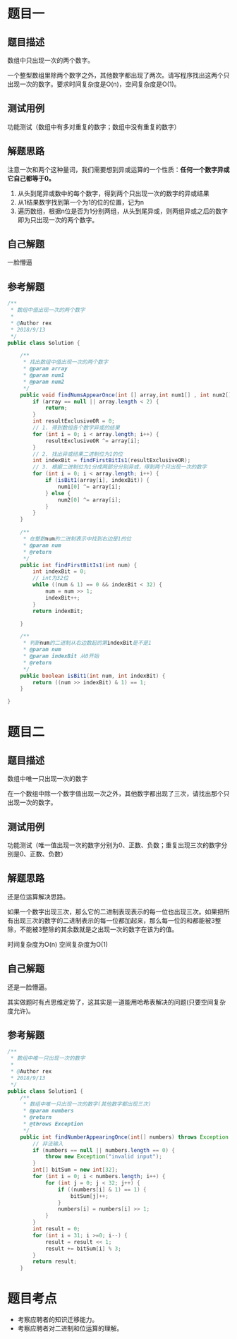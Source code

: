 # 题目一
## 题目描述
数组中只出现一次的两个数字。

一个整型数组里除两个数字之外，其他数字都出现了两次。请写程序找出这两个只出现一次的数字。要求时间复杂度是O(n)，空间复杂度是O(1)。

## 测试用例
功能测试（数组中有多对重复的数字；数组中没有重复的数字）

## 解题思路
注意一次和两个这种量词，我们需要想到异或运算的一个性质：**任何一个数字异或它自己都等于0。**

1. 从头到尾异或数中的每个数字，得到两个只出现一次的数字的异或结果
2. 从1结果数字找到第一个为1的位的位置，记为n
3. 遍历数组，根据n位是否为1分别两组，从头到尾异或，则两组异或之后的数字即为只出现一次的两个数字。

## 自己解题
一脸懵逼
## 参考解题
```Java
/**
 * 数组中值出现一次的两个数字
 *
 * @Author rex
 * 2018/9/13
 */
public class Solution {

    /**
     * 找出数组中值出现一次的两个数字
     * @param array
     * @param num1
     * @param num2
     */
    public void findNumsAppearOnce(int [] array,int num1[] , int num2[]) {
        if (array == null || array.length < 2) {
            return;
        }
        int resultExclusiveOR = 0;
        // 1. 得到数组各个数字异或的结果
        for (int i = 0; i < array.length; i++) {
            resultExclusiveOR ^= array[i];
        }
        // 2. 找出异或结果二进制位为1的位
        int indexBit = findFirstBitIs1(resultExclusiveOR);
        // 3. 根据二进制位为1分成两部分分别异或，得到两个只出现一次的数字
        for (int i = 0; i < array.length; i++) {
            if (isBit1(array[i], indexBit)) {
                num1[0] ^= array[i];
            } else {
                num2[0] ^= array[i];
            }
        }
    }

    /**
     * 在整数num的二进制表示中找到右边是1的位
     * @param num
     * @return
     */
    public int findFirstBitIs1(int num) {
        int indexBit = 0;
        // int为32位
        while ((num & 1) == 0 && indexBit < 32) {
            num = num >> 1;
            indexBit++;
        }
        return indexBit;

    }

    /**
     * 判断num的二进制从右边数起的第indexBit是不是1
     * @param num
     * @param indexBit 从0开始
     * @return
     */
    public boolean isBit1(int num, int indexBit) {
        return ((num >> indexBit) & 1) == 1;
    }

}
```
# 题目二
## 题目描述
数组中唯一只出现一次的数字

在一个数组中除一个数字值出现一次之外，其他数字都出现了三次，请找出那个只出现一次的数字。

## 测试用例
功能测试（唯一值出现一次的数字分别为0、正数、负数；重复出现三次的数字分别是0、正数、负数）

## 解题思路
还是位运算解决思路。

如果一个数字出现三次，那么它的二进制表现表示的每一位也出现三次。如果把所有出现三次的数字的二进制表示的每一位都加起来，那么每一位的和都能被3整除，不能被3整除的其余数就是之出现一次的数字在该为的值。

时间复杂度为O(n)
空间复杂度为O(1)

## 自己解题
还是一脸懵逼。

其实做题时有点思维定势了，这其实是一道能用哈希表解决的问题(只要空间复杂度允许)。
## 参考解题
```Java
/**
 * 数组中唯一只出现一次的数字
 *
 * @Author rex
 * 2018/9/13
 */
public class Solution1 {
    /**
     * 数组中唯一只出现一次的数字(其他数字都出现三次)
     * @param numbers
     * @return
     * @throws Exception
     */
    public int findNumberAppearingOnce(int[] numbers) throws Exception {
        // 非法输入
        if (numbers == null || numbers.length == 0) {
            throw new Exception("invalid input");
        }
        int[] bitSum = new int[32];
        for (int i = 0; i < numbers.length; i++) {
            for (int j = 0; j < 32; j++) {
                if ((numbers[i] & 1) == 1) {
                    bitSum[j]++;
                }
                numbers[i] = numbers[i] >> 1;
            }
        }
        int result = 0;
        for (int i = 31; i >=0; i--) {
            result = result << 1;
            result += bitSum[i] % 3;
        }
        return result;
    }
```

# 题目考点
* 考察应聘者的知识迁移能力。
* 考察应聘者对二进制和位运算的理解。
